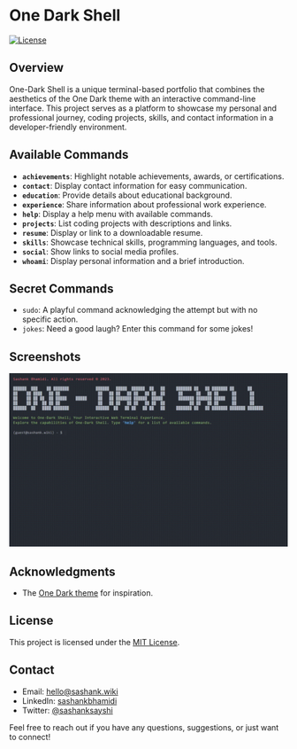 # One Dark Shell

[![License](https://img.shields.io/badge/license-MIT-blue.svg)](LICENSE)

## Overview

One-Dark Shell is a unique terminal-based portfolio that combines the aesthetics of the One Dark theme with an interactive command-line interface. This project serves as a platform to showcase my personal and professional journey, coding projects, skills, and contact information in a developer-friendly environment.

## Available Commands

- **`achievements`**: Highlight notable achievements, awards, or certifications.
- **`contact`**: Display contact information for easy communication.
- **`education`**: Provide details about educational background.
- **`experience`**: Share information about professional work experience.
- **`help`**: Display a help menu with available commands.
- **`projects`**: List coding projects with descriptions and links.
- **`resume`**: Display or link to a downloadable resume.
- **`skills`**: Showcase technical skills, programming languages, and tools.
- **`social`**: Show links to social media profiles.
- **`whoami`**: Display personal information and a brief introduction.

## Secret Commands

- `sudo`: A playful command acknowledging the attempt but with no specific action.
- `jokes`: Need a good laugh? Enter this command for some jokes!

## Screenshots

<!-- <details> -->
  <!-- <summary>Click to view Screenshots and GIF</summary> -->

  <!-- ![Screenshot](images/screenshot.png) -->
  ![GIF](images/screenshot.gif)

<!-- </details> -->

## Acknowledgments

- The [One Dark theme](https://github.com/atom/one-dark-syntax) for inspiration.

## License

This project is licensed under the [MIT License](LICENSE).

## Contact

- Email: [hello@sashank.wiki](mailto:hello@sashank.wiki)
- LinkedIn: [sashankbhamidi](https://www.linkedin.com/in/sashankbhamidi/)
- Twitter: [@sashanksayshi](https://twitter.com/sashanksayshi)

Feel free to reach out if you have any questions, suggestions, or just want to connect!
